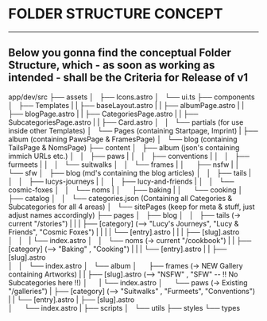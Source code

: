 
# FOLDER STRUCTURE CONCEPT
--------------------------
## Below you gonna find the conceptual Folder Structure, which - as soon as working as intended - shall be the Criteria for Release of v1

app/dev/src
├── assets
│   ├── Icons.astro
│   └── ui.ts
├── components
│   ├── Templates
|   |   ├── baseLayout.astro
|   |   ├── albumPage.astro
|   |   ├── blogPage.astro
|   |   ├── CategoriesPage.astro
|   |   ├── SubcategoriesPage.astro
|   |   ├── Card.astro
│   │   └── partials (for use inside other Templates)
│   └── Pages (containing Startpage, Imprint)
|       ├── album (containing PawsPage & FramesPage)
│       └── blog (containing TailsPage & NomsPage)
├── content
│   ├── album (json's containing immich URLs etc.)
│   │   ├── paws
|   │   │   ├── conventions
|   │   │   ├── furmeets
|   │   │   └── suitwalks
│   │   └── frames
|   │       ├── nsfw
|   │       └── sfw
│   ├── blog (md's containing the blog articles)
│   │   ├── tails
|   │   │   ├── lucys-journeys
|   │   │   ├── lucy-and-friends
|   │   │   └── cosmic-foxes
│   │   └── noms
|   │       ├── baking
|   │       └── cooking
│   ├── catalog
│   │   └── categories.json (Containing all Categories & Subcategories for all 4 areas)
│   └── sitePages (keep for meta & stuff, just adjust names accordingly)
├── pages
│   ├── blog
│   │   ├── tails (-> current "/stories")
|   |   |   ├── [category] (--> "Lucy's Journeys", "Lucy & Friends", "Cosmic Foxes")
|   |   |   |   └── [entry].astro
|   |   |   ├── [slug].astro   
│   │   |   └── index.astro
│   │   └── noms (-> current "/cookbook")
|   |       ├── [category] (--> "Baking" , "Cooking")
|   |       |   └── [entry].astro
|   |       ├── [slug].astro   
│   │       └── index.astro
│   └── album
│       ├── frames (-> NEW Gallery containing Artworks)
|       |   ├── [slug].astro   (--> "NSFW" , "SFW" -- !! No Subcategories here !!)
│       |   └── index.astro
│       └── paws (-> Existing "/galleries")
|           ├── [category] (--> "Suitwalks" , "Furmeets", "Conventions")
|           |   └── [entry].astro
|           ├── [slug].astro   
│           └── index.astro
|
├── scripts
│   └── utils
├── styles
└── types

